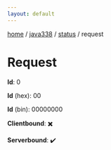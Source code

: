 ```yaml
---
layout: default
---
```


[home](/)  /  [java338](/protocol/java338)  /  [status](/protocol/java338/status)  /  request

# Request

**Id**: 0

**Id** (hex): 00

**Id** (bin): 00000000

**Clientbound**: ✖️

**Serverbound**: ✔️

